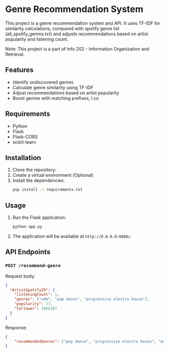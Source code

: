 # Genre Recommendation System

This project is a genre recommendation system and API. It uses TF-IDF for similarity calculations, compared with spotify genre list (all_spotify_genres.txt) and adjusts recommendations based on artist popularity and listening count.

Note: This project is a part of Info 202 - Information Organization and Retrieval.

## Features

- Identify undiscovered genres
- Calculate genre similarity using TF-IDF
- Adjust recommendations based on artist popularity
- Boost genres with matching prefixes, I co

## Requirements

- Python
- Flask
- Flask-CORS
- scikit-learn

## Installation

1. Clone the repository:
2. Create a virtual environment (Optional)
3. Install the dependencies:
   ```sh
   pip install -r requirements.txt
   ```

## Usage

1. Run the Flask application:

   ```sh
   python app.py
   ```

2. The application will be available at `http://0.0.0.0:8080/`.

## API Endpoints

### `POST /recommend-genre`

Request body:

```json
{
  "ArtistSpotifyID": {
    "listeningCount": 1,
    "genres": ["edm", "pop dance", "progressive electro house"],
    "popularity": 77,
    "follower": 3866287
  }
}
```


Response: 
    
```json
{
    "recommendedGenres": ["pop dance", "progressive electro house", "edm"]
}
```